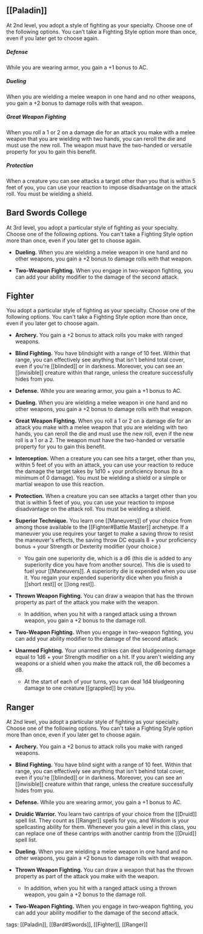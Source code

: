 ## [[Paladin]]

At 2nd level, you adopt a style of fighting as your specialty. Choose one of the following options. You can’t take a Fighting Style option more than once, even if you later get to choose again.

##### Defense

While you are wearing armor, you gain a +1 bonus to AC.

##### Dueling

When you are wielding a melee weapon in one hand and no other weapons, you gain a +2 bonus to damage rolls with that weapon.

##### Great Weapon Fighting

When you roll a 1 or 2 on a damage die for an attack you make with a melee weapon that you are wielding with two hands, you can reroll the die and must use the new roll. The weapon must have the two-handed or versatile property for you to gain this benefit.

##### Protection

When a creature you can see attacks a target other than you that is within 5 feet of you, you can use your reaction to impose disadvantage on the attack roll. You must be wielding a shield.

## Bard Swords College

At 3rd level, you adopt a particular style of fighting as your specialty. Choose one of the following options. You can't take a Fighting Style option more than once, even if you later get to choose again.

-   **Dueling.** When you are wielding a melee weapon in one hand and no other weapons, you gain a +2 bonus to damage rolls with that weapon.

-   **Two-Weapon Fighting.** When you engage in two-weapon fighting, you can add your ability modifier to the damage of the second attack.

## Fighter

You adopt a particular style of fighting as your specialty. Choose one of the following options. You can't take a Fighting Style option more than once, even if you later get to choose again.

-   **Archery.** You gain a +2 bonus to attack rolls you make with ranged weapons.

-   **Blind Fighting.** You have blindsight with a range of 10 feet. Within that range, you can effectively see anything that isn't behind total cover, even if you're [[blinded]] or in darkness. Moreover, you can see an [[invisible]] creature within that range, unless the creature successfully hides from you.

-   **Defense.** While you are wearing armor, you gain a +1 bonus to AC.

-   **Dueling.** When you are wielding a melee weapon in one hand and no other weapons, you gain a +2 bonus to damage rolls with that weapon.

-   **Great Weapon Fighting.** When you roll a 1 or 2 on a damage die for an attack you make with a melee weapon that you are wielding with two hands, you can reroll the die and must use the new roll, even if the new roll is a 1 or a 2. The weapon must have the two-handed or versatile property for you to gain this benefit.

-   **Interception.** When a creature you can see hits a target, other than you, within 5 feet of you with an attack, you can use your reaction to reduce the damage the target takes by 1d10 + your proficiency bonus (to a minimum of 0 damage). You must be wielding a shield or a simple or martial weapon to use this reaction.

-   **Protection.** When a creature you can see attacks a target other than you that is within 5 feet of you, you can use your reaction to impose disadvantage on the attack roll. You must be wielding a shield.

-   **Superior Technique.** You learn one [[Maneuvers]] of your choice from among those available to the [[Fighter#Battle Master]] archetype. If a maneuver you use requires your target to make a saving throw to resist the maneuver's effects, the saving throw DC equals 8 + your proficiency bonus + your Strength or Dexterity modifier (your choice.)
    -   You gain one superiority die, which is a d6 (this die is added to any superiority dice you have from another source). This die is used to fuel your [[Maneuvers]]. A superiority die is expended when you use it. You regain your expended superiority dice when you finish a [[short rest]] or [[long rest]].

-   **Thrown Weapon Fighting.** You can draw a weapon that has the thrown property as part of the attack you make with the weapon.
    -   In addition, when you hit with a ranged attack using a thrown weapon, you gain a +2 bonus to the damage roll.

-   **Two-Weapon Fighting.** When you engage in two-weapon fighting, you can add your ability modifier to the damage of the second attack.

-   **Unarmed Fighting.** Your unarmed strikes can deal bludgeoning damage equal to 1d6 + your Strength modifier on a hit. If you aren't wielding any weapons or a shield when you make the attack roll, the d6 becomes a d8.
    -   At the start of each of your turns, you can deal 1d4 bludgeoning damage to one creature [[grappled]] by you.

## Ranger

At 2nd level, you adopt a particular style of fighting as your specialty. Choose one of the following options. You can't take a Fighting Style option more than once, even if you later get to choose again.

-   **Archery.** You gain a +2 bonus to attack rolls you make with ranged weapons.

-   **Blind Fighting.** You have blind sight with a range of 10 feet. Within that range, you can effectively see anything that isn't behind total cover, even if you're [[blinded]] or in darkness. Moreover, you can see an [[invisible]] creature within that range, unless the creature successfully hides from you.

-   **Defense.** While you are wearing armor, you gain a +1 bonus to AC.

-   **Druidic Warrior.** You learn two cantrips of your choice from the [[Druid]] spell list. They count as [[Ranger]] spells for you, and Wisdom is your spellcasting ability for them. Whenever you gain a level in this class, you can replace one of these cantrips with another cantrip from the [[Druid]] spell list.

-   **Dueling.** When you are wielding a melee weapon in one hand and no other weapons, you gain a +2 bonus to damage rolls with that weapon.

-   **Thrown Weapon Fighting.** You can draw a weapon that has the thrown property as part of the attack you make with the weapon.
    -   In addition, when you hit with a ranged attack using a thrown weapon, you gain a +2 bonus to the damage roll.

-   **Two-Weapon Fighting.** When you engage in two-weapon fighting, you can add your ability modifier to the damage of the second attack.

tags: [[Paladin]], [[Bard#Swords]], [[Fighter]], [[Ranger]]